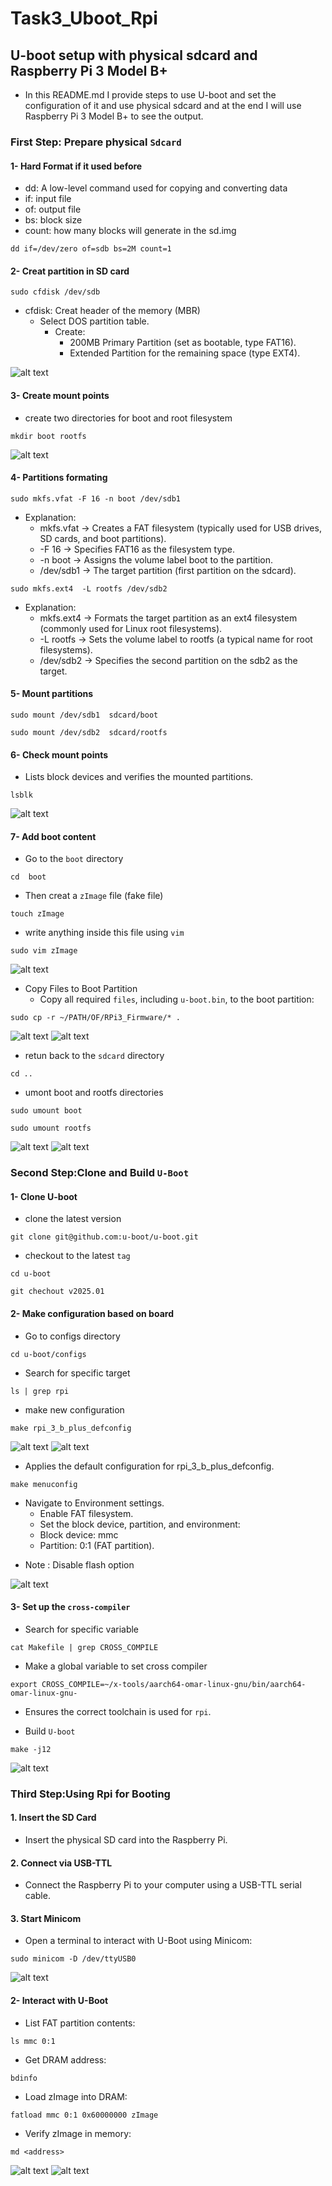 # Task3_Uboot_Rpi

## U-boot setup with physical sdcard and Raspberry Pi 3 Model B+

- In this README.md I provide steps to use U-boot and set the configuration of it
and use physical sdcard and at the end I will use Raspberry Pi 3 Model B+ to see the output.

### First Step: Prepare physical `Sdcard`

#### 1- Hard Format if it used before
  - dd: A low-level command used for copying and converting data
  - if: input file 
  - of: output file
  - bs: block size
  - count: how many blocks will generate in the sd.img  
```
dd if=/dev/zero of=sdb bs=2M count=1
```
#### 2- Creat partition in SD card
```
sudo cfdisk /dev/sdb
```
- cfdisk: Creat header of the memory (MBR) 
  - Select DOS partition table.
     - Create:
        - 200MB Primary Partition (set as bootable, type FAT16).
        - Extended Partition for the remaining space (type EXT4).

![alt text](Steps_Screenshot/1.png)

#### 3- Create mount points 
- create two directories for boot and root filesystem 
```
mkdir boot rootfs
```

![alt text](<Steps_Screenshot/3.png>)

#### 4- Partitions formating
```
sudo mkfs.vfat -F 16 -n boot /dev/sdb1
```
- Explanation:
  * mkfs.vfat → Creates a FAT filesystem (typically used for USB drives, SD cards, and boot partitions).
  * -F 16     → Specifies FAT16 as the filesystem type.
  * -n boot   → Assigns the volume label boot to the partition.
  * /dev/sdb1 → The target partition (first partition on the sdcard).
```
sudo mkfs.ext4  -L rootfs /dev/sdb2
```
- Explanation:
  * mkfs.ext4 → Formats the target partition as an ext4 filesystem (commonly used for Linux root filesystems).
  * -L rootfs → Sets the volume label to rootfs (a typical name for root filesystems).
  * /dev/sdb2 → Specifies the second partition on the sdb2 as the target.

#### 5- Mount partitions
```
sudo mount /dev/sdb1  sdcard/boot
```
```
sudo mount /dev/sdb2  sdcard/rootfs
```
#### 6- Check mount points
- Lists block devices and verifies the mounted partitions.
```
lsblk
```
![alt text](<Steps_Screenshot/4.png>)

#### 7- Add boot content 
- Go to the `boot` directory 
```
cd  boot
```
- Then creat a `zImage` file (fake file)
```
touch zImage
```
- write anything inside this file using `vim` 
```
sudo vim zImage 
```
![alt text](Steps_Screenshot/6.png)

- Copy Files to Boot Partition
   - Copy all required `files`, including `u-boot.bin`, to the boot partition:
```
sudo cp -r ~/PATH/OF/RPi3_Firmware/* .
```
![alt text](<Steps_Screenshot/5.png>)
![alt text](Steps_Screenshot/7.png)

- retun back to the `sdcard` directory
```
cd ..
```
- umont boot and rootfs directories
```
sudo umount boot
```
```
sudo umount rootfs
```
![alt text](Steps_Screenshot/8.png)
![alt text](Steps_Screenshot/9.png)


### Second Step:Clone and Build `U-Boot` 

#### 1- Clone U-boot
 - clone the latest version 
```
git clone git@github.com:u-boot/u-boot.git
```
 - checkout to the latest `tag` 
```
cd u-boot
```
```
git chechout v2025.01
```
#### 2- Make configuration based on board 
- Go to configs directory 
```
cd u-boot/configs
```
- Search for specific target 
```
ls | grep rpi
```
- make new configuration
```
make rpi_3_b_plus_defconfig
```
![alt text](Steps_Screenshot/10.png)
![alt text](Steps_Screenshot/11.png)
- Applies the default configuration for rpi_3_b_plus_defconfig.
```
make menuconfig
```
* Navigate to Environment settings.
   * Enable FAT filesystem.
   * Set the block device, partition, and environment:
   * Block device: mmc
   * Partition: 0:1 (FAT partition).
- Note : Disable flash option 

![alt text](<Steps_Screenshot/12.png>)

#### 3- Set up the `cross-compiler`
- Search for specific variable  
```
cat Makefile | grep CROSS_COMPILE
```
- Make a global variable to set cross compiler
```
export CROSS_COMPILE=~/x-tools/aarch64-omar-linux-gnu/bin/aarch64-omar-linux-gnu-
```
- Ensures the correct toolchain is used for `rpi`.

- Build `U-boot`
```
make -j12
```
![alt text](<Steps_Screenshot/13.png>)

### Third Step:Using Rpi for Booting 
#### 1. Insert the SD Card
- Insert the physical SD card into the Raspberry Pi.

#### 2. Connect via USB-TTL
- Connect the Raspberry Pi to your computer using a USB-TTL serial cable.

#### 3. Start Minicom
- Open a terminal to interact with U-Boot using Minicom:
```
sudo minicom -D /dev/ttyUSB0
```
![alt text](Steps_Screenshot/14.png)
#### 2- Interact with U-Boot
- List FAT partition contents:
```
ls mmc 0:1
```
- Get DRAM address:
```
bdinfo
```
- Load zImage into DRAM:
```
fatload mmc 0:1 0x60000000 zImage
```
- Verify zImage in memory:
```
md <address>
```
![alt text](Steps_Screenshot/15.png)
![alt text](Steps_Screenshot/16.png)









